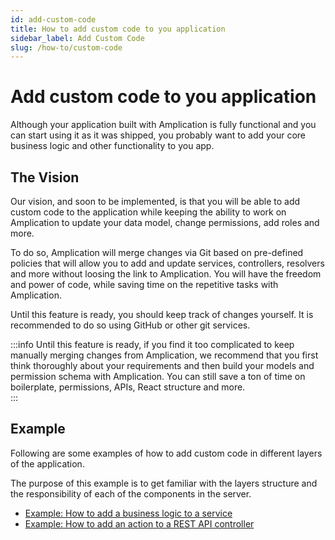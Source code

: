 ```yaml
---
id: add-custom-code
title: How to add custom code to you application
sidebar_label: Add Custom Code
slug: /how-to/custom-code
---
```


# Add custom code to you application

Although your application built with Amplication is fully functional and you can start using it as it was shipped, you probably want to add your core business logic and other functionality to you app.

## The Vision

Our vision, and soon to be implemented, is that you will be able to add custom code to the application while keeping the ability to work on Amplication to update your data model, change permissions, add roles and more.

To do so, Amplication will merge changes via Git based on pre-defined policies that will allow you to add and update services, controllers, resolvers and more without loosing the link to Amplication. You will have the freedom and power of code, while saving time on the repetitive tasks with Amplication.

Until this feature is ready, you should keep track of changes yourself. It is recommended to do so using GitHub or other git services.

:::info
Until this feature is ready, if you find it too complicated to keep manually merging changes from Amplication, we recommend that you first think thoroughly about your requirements and then build your models and permission schema with Amplication. You can still save a ton of time on boilerplate, permissions, APIs, React structure and more.  
:::

## Example

Following are some examples of how to add custom code in different layers of the application.

The purpose of this example is to get familiar with the layers structure and the responsibility of each of the components in the server.

- [Example: How to add a business logic to a service](../custom-code/business-logic)
- [Example: How to add an action to a REST API controller](../custom-code/controller-action)
